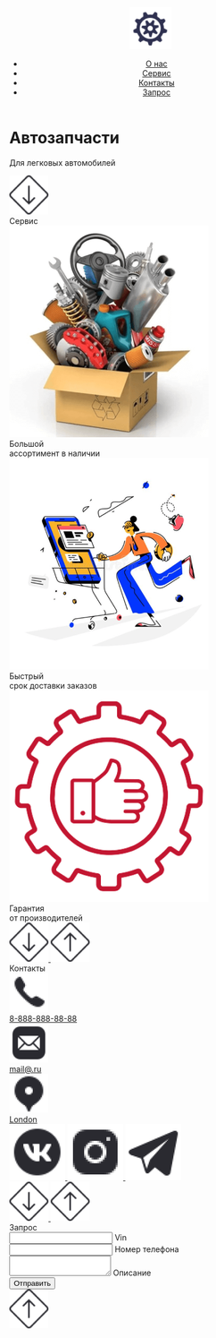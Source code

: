 <!DOCTYPE html>
<html lang="ru">
<head>
   <meta charset="UTF-8">
   <meta http-equiv="X-UA-Compatible" content="IE=edge">
   <meta name="viewport" content="width=device-width, initial-scale=1.0">
   <title>Self 3</title>
   <link rel="stylesheet" href="css/style.css">
   <link rel="stylesheet" href="css/media.css">
</head>
<body>
   <div class="page1">
      <header class="header">
         <div class="container">
            <div class="head center3">
               <a href="index.html" class="logo">
                  <img src="img/logo.png" alt="" class="logo_img">
               </a>
                  <nav class="nav">
                     <ul class="ul center1">
                        <li class="li">
                           <a href="#about" class="head_link">
                              О нас
                           </a>
                        </li>
                        <li class="li">
                           <a href="#service" class="head_link">
                              Сервис
                           </a>
                        </li>
                        <li class="li">
                           <a href="#contact" class="head_link">
                              Контакты
                           </a>
                        </li>
                        <li class="li">
                           <a href="#send" class="head_link">
                              Запрос
                           </a>
                        </li>
                     </ul>
                  </nav>
            </div>
         </div>
      </header>
      <div id="about" class="p1">
         <div class="container">
            <div class="p01">
               <h1 class="title1 center">
                  Автозапчасти
               </h1>
               <p class="text1 center">
                  Для легковых автомобилей
               </p>
            </div>
         </div>
         <a href="#service" class="arr_down">
            <img class="img1 img0" src="img/arr_down.png" alt="">
         </a>
      </div>
   </div>
   <div id="service" class="page2 p2">
      <div class="container">
         <div class="p3">
            <div class="title2 title center2">
               Сервис
            </div>
            <div class="blocks center3">
               <div class="bl">
                  <div class="block">
                     <img src="img/bl1.png" alt="" class="img_block">
                     <div class="text2 center">
                        Большой
                        <br>ассортимент в наличии
                     </div>
                  </div>
               </div>
               <div class="bl">
                  <div class="block">
                     <img src="img/bl2.png" alt="" class="img_block">
                     <div class="text2 center">
                        Быстрый 
                        <br>срок доставки заказов
                     </div>
                  </div>
               </div>
               <div class="bl">
                  <div class="block">
                     <img src="img/bl3.png" alt="" class="img_block">
                     <div class="text2 center">
                        Гарантия 
                        <br>от производителей
                     </div>
                  </div>
               </div>
            </div>
         </div>
      </div>
      <div class="arr1 center3">
         <a href="#contact" class="arr_down">
            <img class="img1 img0" src="img/arr_down.png" alt="">
         </a>
         <a href="#about" class="arr_down">
            <img class="img img0" src="img/arr-up.png" alt="">
         </a>
      </div>
   </div>
   <div id="contact" class="page3 p2">
      <div class="container">
         <div class="title2 title center2">
            Контакты
         </div>
         <div class="page2_cont center3">
            <div class="cont1">
               <a href="tel:88888888888" class="con center1">
                  <div class="img3">
                     <img src="img/cont1.png" alt="" class="cont_img img4">
                  </div>
                  <div class="text3">
                     8-888-888-88-88
                  </div>
               </a>
               <a href="mailto:mail@.ru" class="con center1">
                  <div class="img3">
                     <img src="img/cont2.png" alt="" class="cont_img img4">
                  </div>
                  <div class="text3">
                     mail@.ru
                  </div>
               </a>
               <a href="" class="con center1">
                  <div class="img3">
                     <img src="img/cont3.png" alt="" class="cont_img img4">
                  </div>
                  <div class="text3">
                     London
                  </div>
               </a>
            </div>
            <div class="cont2 column">
               <a href="#" class="soc">
                  <img src="img/soc1.png" alt="" class="soc_img img4">
               </a>
               <a href="#" class="soc">
                  <img src="img/soc2.png" alt="" class="soc_img img4">
               </a>
               <a href="#" class="soc">
                  <img src="img/soc3.png" alt="" class="soc_img img4">
               </a>
            </div>
         </div>
      </div>
      <div class="arr3 center3">
         <a href="#send" class="arr_down">
            <img class="img1 img0" src="img/arr_down.png" alt="">
         </a>
         <a href="#service" class="arr_down">
            <img class="img img0" src="img/arr-up.png" alt="">
         </a>
      </div>
   </div>
   <div id="send" class="page4 p2">
      <div class="container">
         <div class="title2 title center2">
            Запрос
         </div>
         <form action="#" class="form center2 column">
            <div class="group">
               <input type="text" class="input" placeholder=" ">
               <label class="label">
                  Vin
               </label>
            </div>
            <div class="group">
               <input type="text" class="input" placeholder=" ">
               <label class="label">
                  Номер телефона
               </label>
            </div>
            <div class="group">
               <textarea name="" class="textarea" placeholder=" "></textarea>
               <label for="" class="label">
                  Описание
               </label>
            </div>
            <button class="btn" type="submit">
               Отправить
            </button>
         </form>
      </div>
      <a href="#contact" class="arr_down">
         <img class="img1 img0" src="img/arr-up.png" alt="">
      </a>
   </div>
</body>
</html>
